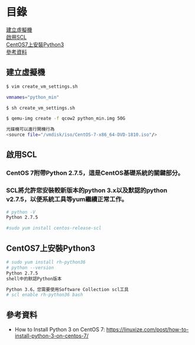 # 目錄

[建立虛擬機](#建立虛擬機)  
[啟用SCL](#啟用SCL)  
[CentOS7上安裝Python3](#CentOS7上安裝Python3)  
[參考資料](#參考資料)  

<a name="建立虛擬機"/>

## 建立虛擬機
```bash
$ vim create_vm_settings.sh

vmnames="python_min"

$ sh create_vm_settings.sh

$ qemu-img create -f qcow2 python_min.img 50G

光碟機可以進行開機行為
<source file="/vmdisk/iso/CentOS-7-x86_64-DVD-1810.iso"/>
```

<a name="啟用SCL"/>

## 啟用SCL
### CentOS 7附帶Python 2.7.5，這是CentOS基礎系統的關鍵部分。
### SCL將允許您安裝較新版本的python 3.x以及默認的python v2.7.5，以便系統工具等yum繼續正常工作。
```bash
# python -V
Python 2.7.5

#sudo yum install centos-release-scl
```

<a name="CentOS7上安裝Python3"/>

## CentOS7上安裝Python3
```bash
# sudo yum install rh-python36
# python --version
Python 2.7.5
shell中的默認Python版本

Python 3.6，您需要使用Software Collection scl工具
# scl enable rh-python36 bash
```








<a name="參考資料"/>

## 參考資料
- How to Install Python 3 on CentOS 7: https://linuxize.com/post/how-to-install-python-3-on-centos-7/
